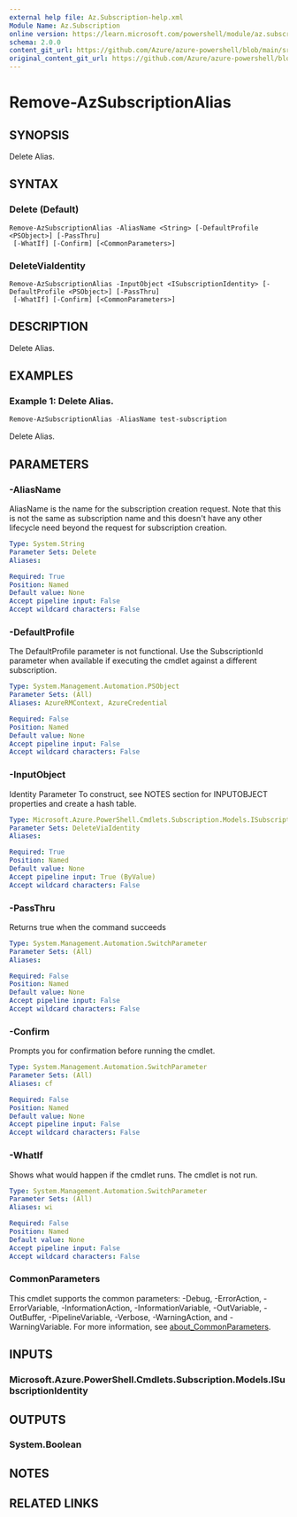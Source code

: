 ```yaml
---
external help file: Az.Subscription-help.xml
Module Name: Az.Subscription
online version: https://learn.microsoft.com/powershell/module/az.subscription/remove-azsubscriptionalias
schema: 2.0.0
content_git_url: https://github.com/Azure/azure-powershell/blob/main/src/Subscription/Subscription/help/Remove-AzSubscriptionAlias.md
original_content_git_url: https://github.com/Azure/azure-powershell/blob/main/src/Subscription/Subscription/help/Remove-AzSubscriptionAlias.md
---
```


# Remove-AzSubscriptionAlias

## SYNOPSIS
Delete Alias.

## SYNTAX

### Delete (Default)
```
Remove-AzSubscriptionAlias -AliasName <String> [-DefaultProfile <PSObject>] [-PassThru]
 [-WhatIf] [-Confirm] [<CommonParameters>]
```

### DeleteViaIdentity
```
Remove-AzSubscriptionAlias -InputObject <ISubscriptionIdentity> [-DefaultProfile <PSObject>] [-PassThru]
 [-WhatIf] [-Confirm] [<CommonParameters>]
```

## DESCRIPTION
Delete Alias.

## EXAMPLES

### Example 1: Delete Alias.
```powershell
Remove-AzSubscriptionAlias -AliasName test-subscription
```

Delete Alias.

## PARAMETERS

### -AliasName
AliasName is the name for the subscription creation request.
Note that this is not the same as subscription name and this doesn't have any other lifecycle need beyond the request for subscription creation.

```yaml
Type: System.String
Parameter Sets: Delete
Aliases:

Required: True
Position: Named
Default value: None
Accept pipeline input: False
Accept wildcard characters: False
```

### -DefaultProfile
The DefaultProfile parameter is not functional.
Use the SubscriptionId parameter when available if executing the cmdlet against a different subscription.

```yaml
Type: System.Management.Automation.PSObject
Parameter Sets: (All)
Aliases: AzureRMContext, AzureCredential

Required: False
Position: Named
Default value: None
Accept pipeline input: False
Accept wildcard characters: False
```

### -InputObject
Identity Parameter
To construct, see NOTES section for INPUTOBJECT properties and create a hash table.

```yaml
Type: Microsoft.Azure.PowerShell.Cmdlets.Subscription.Models.ISubscriptionIdentity
Parameter Sets: DeleteViaIdentity
Aliases:

Required: True
Position: Named
Default value: None
Accept pipeline input: True (ByValue)
Accept wildcard characters: False
```

### -PassThru
Returns true when the command succeeds

```yaml
Type: System.Management.Automation.SwitchParameter
Parameter Sets: (All)
Aliases:

Required: False
Position: Named
Default value: None
Accept pipeline input: False
Accept wildcard characters: False
```

### -Confirm
Prompts you for confirmation before running the cmdlet.

```yaml
Type: System.Management.Automation.SwitchParameter
Parameter Sets: (All)
Aliases: cf

Required: False
Position: Named
Default value: None
Accept pipeline input: False
Accept wildcard characters: False
```

### -WhatIf
Shows what would happen if the cmdlet runs.
The cmdlet is not run.

```yaml
Type: System.Management.Automation.SwitchParameter
Parameter Sets: (All)
Aliases: wi

Required: False
Position: Named
Default value: None
Accept pipeline input: False
Accept wildcard characters: False
```

### CommonParameters
This cmdlet supports the common parameters: -Debug, -ErrorAction, -ErrorVariable, -InformationAction, -InformationVariable, -OutVariable, -OutBuffer, -PipelineVariable, -Verbose, -WarningAction, and -WarningVariable. For more information, see [about_CommonParameters](http://go.microsoft.com/fwlink/?LinkID=113216).

## INPUTS

### Microsoft.Azure.PowerShell.Cmdlets.Subscription.Models.ISubscriptionIdentity

## OUTPUTS

### System.Boolean

## NOTES

## RELATED LINKS
